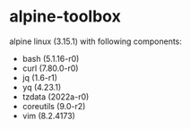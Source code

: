 # alpine-toolbox

alpine linux (3.15.1) with following components:

- bash (5.1.16-r0)
- curl (7.80.0-r0)
- jq (1.6-r1)
- yq (4.23.1)
- tzdata (2022a-r0)
- coreutils (9.0-r2)
- vim (8.2.4173)

